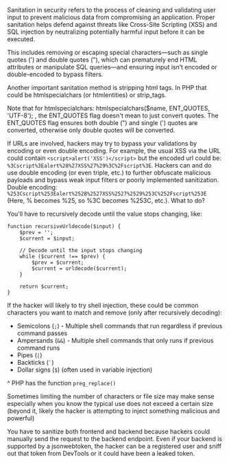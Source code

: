 
Sanitation in security refers to the process of cleaning and validating user input to prevent malicious data from compromising an application. Proper sanitation helps defend against threats like Cross-Site Scripting (XSS) and SQL injection by neutralizing potentially harmful input before it can be executed.

This includes removing or escaping special characters—such as single quotes (') and double quotes ("), which can prematurely end HTML attributes or manipulate SQL queries—and ensuring input isn’t encoded or double-encoded to bypass filters. 

Another important sanitation method is stripping html tags. In PHP that could be htmlspecialchars (or htmlentities) or strip_tags.

Note that for htmlspecialchars: htmlspecialchars($name, ENT_QUOTES, 'UTF-8'); , the ENT_QUOTES flag doesn't mean to just convert quotes. The ENT_QUOTES  flag ensures both double (") and single (') quotes are converted, otherwise only double quotes will be converted.

If URLs are involved, hackers may try to bypass your validations by encoding or even double encoding. For example, the usual XSS via the URL could contain `<script>alert('XSS')</script>` but the encoded url could be: `%3Cscript%3Ealert%28%27XSS%27%29%3C%2Fscript%3E`. Hackers can and do use double encoding (or even triple, etc.) to further obfuscate malicious payloads and bypass weak input filters or poorly implemented sanitization. Double encoding: `%253Cscript%253Ealert%2528%2527XSS%2527%2529%253C%252Fscript%253E` (Here, % becomes %25, so %3C becomes %253C, etc.). What to do?

You'll have to recursively decode until the value stops changing, like:
```
function recursiveUrldecode($input) {  
    $prev = '';  
    $current = $input;  
  
    // Decode until the input stops changing  
    while ($current !== $prev) {  
        $prev = $current;  
        $current = urldecode($current);  
    }  
  
    return $current;  
}
```

If the hacker will likely to try shell injection, these could be common characters you want to match and remove (only after recursively decoding):
- Semicolons (`;`) - Multiple shell commands that run regardless if previous command passes
- Ampersands (`&&`) - Multiple shell commands that only runs if previous command runs
- Pipes (`|`)
- Backticks (`` ` ``)
- Dollar signs (`$`) (often used in variable injection)

^ PHP has the function `preg_replace()`

Sometimes limiting the number of characters or file size may make sense especially when you know the typical use does not exceed a certain size (beyond it, likely the hacker is attempting to inject something malicious and powerful)

You have to sanitize both frontend and backend because hackers could manually send the request to the backend endpoint. Even if your backend is supported by a jsonwebtoken, the hacker can be a registered user and sniff out that token from DevTools or it could have been a leaked token.